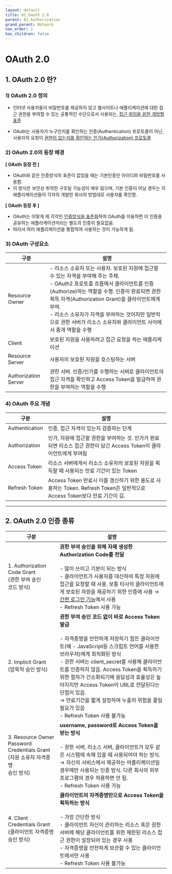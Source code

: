 ```yaml
---
layout: default
title: 01_Oauth 2.0
parent: 01_Authorization
grand_parent: Network
nav_order: 1
has_children: false
---
```


# OAuth 2.0  

## 1. OAuth 2.0 란?  

### 1) OAuth 2.0 정의  
- 인터넷 사용자들이 비밀번호를 제공하지 않고 웹사이트나 애플리케이션에 대한 접근 권한을 부여할 수 있는 공통적인 수단으로서 사용되는, <u>접근 위임을 위한 개방형 표준</u>  

- OAuth는 사용자가 누구인지를 확인하는 인증(Authentication) 프로토콜이 아닌, 사용자의 요청이 <u>권한이 있는지를 확인하는 인가(Authorization) 프로토콜</u>  


### 2) OAuth 2.0의 등장 배경  
**[ OAuth 등장 전 ]**  
- OAuth와 같은 인증방식의 표준이 없었을 때는 기본인증인 아이디와 비밀번호를 사용함.  
- 이 방식은 보안상 취약한 구조일 가능성이 매우 많으며, 기본 인증이 아닐 경우는 각 애플리케이션들이 각자의 개발한 회사의 방법대로 사용자를 확인함.  

**[ OAuth 등장 후 ]**  
- OAuth는 이렇게 제 각각인 <u>인증방식을 표준화</u>하여 OAuth를 이용하면 이 인증을 공유하는 애플리케이션끼리는 별도의 인증이 필요없음.  
- 따라서 여러 애플리케이션을 통합하여 사용하는 것이 가능하게 됨.  


### 3) OAuth 구성요소

|구분|설명|
|----|------------|
|Resource Owner|- 리소스 소유자 또는 사용자. 보호된 자원에 접근할 수 있는 자격을 부여해 주는 주체. <br/>- OAuth2 프로토콜 흐름에서 클라이언트를 인증(Authorize)하는 역할을 수행. 인증이 완료되면 권한 획득 자격(Authorization Grant)을 클라이언트에게 부여. <br/>- 리소스 소유자가 자격을 부여하는 것이지만 일반적으로 권한 서버가 리소스 소유자와 클라이언트 사이에서 중개 역할을 수행|
|Client|보호된 자원을 사용하려고 접근 요청을 하는 애플리케이션|
|Resource Server|사용자의 보호된 자원을 호스팅하는 서버|
|Authorization Server|권한 서버. 인증/인가를 수행하는 서버로 클라이언트의 접근 자격을 확인하고 Access Token을 발급하여 권한을 부여하는 역할을 수행|


### 4) OAuth 주요 개념

|구분|설명|
|----|------------|
|Authentication|인증, 접근 자격이 있는지 검증하는 단계|
|Authorization|인가, 자원에 접근할 권한을 부여하는 것. 인가가 완료되면 리소스 접근 권한이 담긴 Access Token이 클라이언트에게 부여됨|
|Access Token|리소스 서버에게서 리소스 소유자의 보호된 자원을 획득할 때 사용되는 만료 기간이 있는 Token|
|Refresh Token|Access Token 만료시 이를 갱신하기 위한 용도로 사용하는 Token. Refresh Token은 일반적으로 Access Token보다 만료 기간이 김.|

<hr/>

## 2. OAuth 2.0 인증 종류  

|구분|설명|
|----|------------|
|1. Authorization Code Grant <br/> (권한 부여 승인 <br/> 코드 방식)|**권한 부여 승인을 위해 자체 생성한 Authorization Code를 전달** <br/><br/>- 많이 쓰이고 기본이 되는 방식 <br/>- 클라이언트가 사용자를 대신하여 특정 자원에 접근을 요청할 때 사용. 보통 타사의 클라이언트에게 보호된 자원을 제공하기 위한 인증에 사용 → <u>간편 로그인 기능</u>에서 사용 <br/>- Refresh Token 사용 가능|
|2. Implicit Grant <br/> (암묵적 승인 방식)|**권한 부여 승인 코드 없이 바로 Access Token 발급** <br/><br/>- 자격증명을 안전하게 저장하기 힘든 클라이언트(예 - JavaScript등 스크립트 언어를 사용한 브라우저)에게 최적화된 방식 <br/>- 권한 서버는 client_secret를 사용해 클라이언트를 인증하지 않음. Access Token을 획득하기 위한 절차가 간소화되기에 응답성과 효율성은 높아지지만 Access Token이 URL로 전달된다는 단점이 있음. <br/>→ 만료기간을 짧게 설정하여 누출의 위험을 줄일 필요가 있음 <br/>- Refresh Token 사용 불가능|
|3. Resource Owner Password Credentials Grant <br/> (자원 소유자 자격증명 <br/> 승인 방식)|**username, password로 Access Token을 받는 방식** <br/><br/>- 권한 서버, 리소스 서버, 클라이언트가 모두 같은 시스템에 속해 있을 때 사용되어야 하는 방식. <br/>→ 자신의 서비스에서 제공하는 어플리케이션일 경우에만 사용되는 인증 방식. 다른 회사의 외부 프로그램의 경우 적용하면 안 됨. <br/>- Refresh Token 사용 가능|
|4. Client Credentials Grant <br/> (클라이언트 자격증명 <br/> 승인 방식)|**클라이언트의 자격증명만으로 Access Token을 획득하는 방식** <br/><br/>- 가장 간단한 방식 <br/>- 클라이언트 자신이 관리하는 리소스 혹은 권한 서버에 해당 클라이언트를 위한 제한된 리소스 접근 권한이 설정되어 있는 경우 사용 <br/>- 자격증명을 안전하게 보관할 수 있는 클라이언트에서만 사용 <br/>- Refresh Token 사용 불가능|

